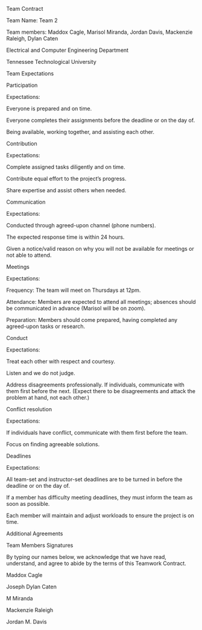 Team Contract 

 

Team Name: Team 2 

Team members: Maddox Cagle, Marisol Miranda, Jordan Davis, Mackenzie Raleigh, Dylan Caten 

Electrical and Computer Engineering Department 

Tennessee Technological University 

 

Team Expectations 

Participation 

Expectations: 

Everyone is prepared and on time. 

Everyone completes their assignments before the deadline or on the day of. 

Being available, working together, and assisting each other. 

Contribution 

Expectations: 

Complete assigned tasks diligently and on time. 

Contribute equal effort to the project’s progress. 

Share expertise and assist others when needed. 

Communication 

Expectations: 

Conducted through agreed-upon channel (phone numbers). 

The expected response time is within 24 hours. 

Given a notice/valid reason on why you will not be available for meetings or not able to attend.  

Meetings 

Expectations: 

Frequency: The team will meet on Thursdays at 12pm.  

Attendance: Members are expected to attend all meetings; absences should be communicated in advance (Marisol will be on zoom). 

Preparation: Members should come prepared, having completed any agreed-upon tasks or research. 

Conduct  

Expectations: 

Treat each other with respect and courtesy. 

Listen and we do not judge.  

Address disagreements professionally. If individuals, communicate with them first before the next. (Expect there to be disagreements and attack the problem at hand, not each other.)  

Conflict resolution 

Expectations: 

If individuals have conflict, communicate with them first before the team. 

Focus on finding agreeable solutions. 

Deadlines 

Expectations: 

All team-set and instructor-set deadlines are to be turned in before the deadline or on the day of. 

If a member has difficulty meeting deadlines, they must inform the team as soon as possible. 

Each member will maintain and adjust workloads to ensure the project is on time.  

 

Additional Agreements 

 

Team Members Signatures 

By typing our names below, we acknowledge that we have read, understand, and agree to abide by the terms of this Teamwork Contract. 

Maddox Cagle 

Joseph Dylan Caten 

M Miranda 

Mackenzie Raleigh 

Jordan M. Davis 
